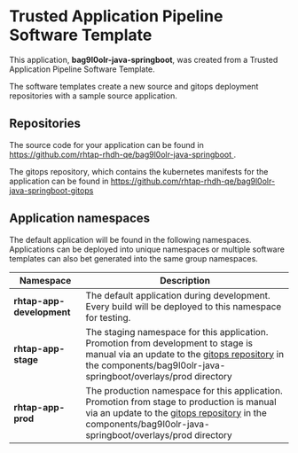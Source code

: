 # Trusted Application Pipeline Software Template

This application, **bag9l0olr-java-springboot**, was created from a Trusted Application Pipeline Software Template.

The software templates create a new source and gitops deployment repositories with a sample source application. 

## Repositories

The source code for your application can be found in [https://github.com/rhtap-rhdh-qe/bag9l0olr-java-springboot ](https://github.com/rhtap-rhdh-qe/bag9l0olr-java-springboot ).
 
The gitops repository, which contains the kubernetes manifests for the application can be found in 
[https://github.com/rhtap-rhdh-qe/bag9l0olr-java-springboot-gitops ](https://github.com/rhtap-rhdh-qe/bag9l0olr-java-springboot-gitops ) 

## Application namespaces 

The default application will be found in the following namespaces. Applications can be deployed into unique namespaces or multiple software templates can also bet generated into the same group namespaces.  

|  Namespace   |  Description   |  
| -------- | -------- |   
| **rhtap-app-development** | The default application during development. Every build will be deployed to this namespace for testing. | 
| **rhtap-app-stage** | The staging namespace for this application. Promotion from development to stage is manual via an update to the [gitops repository](https://github.com/rhtap-rhdh-qe/bag9l0olr-java-springboot-gitops ) in the components/bag9l0olr-java-springboot/overlays/prod directory |  
| **rhtap-app-prod** | The production namespace for this application. Promotion from stage to production is manual via an update to the [gitops repository](https://github.com/rhtap-rhdh-qe/bag9l0olr-java-springboot-gitops ) in the components/bag9l0olr-java-springboot/overlays/prod directory | 
